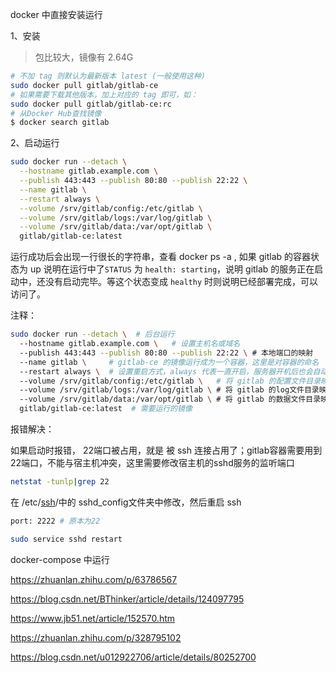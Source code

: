 docker 中直接安装运行

1、安装

> 包比较大，镜像有 2.64G

```sh
# 不加 tag 则默认为最新版本 latest (一般使用这种)
sudo docker pull gitlab/gitlab-ce
# 如果需要下载其他版本，加上对应的 tag 即可，如：
sudo docker pull gitlab/gitlab-ce:rc
# 从Docker Hub查找镜像
$ docker search gitlab
```

2、启动运行

```sh
sudo docker run --detach \
  --hostname gitlab.example.com \
  --publish 443:443 --publish 80:80 --publish 22:22 \
  --name gitlab \
  --restart always \
  --volume /srv/gitlab/config:/etc/gitlab \
  --volume /srv/gitlab/logs:/var/log/gitlab \
  --volume /srv/gitlab/data:/var/opt/gitlab \
  gitlab/gitlab-ce:latest
```

运行成功后会出现一行很长的字符串，查看 docker ps -a , 如果 gitlab 的容器状态为 up 说明在运行中了`STATUS` 为 `health: starting`，说明 gitlab 的服务正在启动中，还没有启动完毕。等这个状态变成 `healthy` 时则说明已经部署完成，可以访问了。

注释：

```sh
sudo docker run --detach \  # 后台运行
  --hostname gitlab.example.com \   # 设置主机名或域名
  --publish 443:443 --publish 80:80 --publish 22:22 \ # 本地端口的映射
  --name gitlab \     # gitlab-ce 的镜像运行成为一个容器，这里是对容器的命名
  --restart always \  # 设置重启方式，always 代表一直开启，服务器开机后也会自动开启的
  --volume /srv/gitlab/config:/etc/gitlab \   # 将 gitlab 的配置文件目录映射到 /srv/gitlab/config 目录中
  --volume /srv/gitlab/logs:/var/log/gitlab \ # 将 gitlab 的log文件目录映射到 /srv/gitlab/logs 目录中
  --volume /srv/gitlab/data:/var/opt/gitlab \ # 将 gitlab 的数据文件目录映射到 /srv/gitlab/data 目录中
  gitlab/gitlab-ce:latest  # 需要运行的镜像
```

报错解决：

如果启动时报错， 22端口被占用，就是 被 ssh 连接占用了；gitlab容器需要用到22端口，不能与宿主机冲突，这里需要修改宿主机的sshd服务的监听端口

```sh
netstat -tunlp|grep 22
```

在 /etc/[ssh](https://so.csdn.net/so/search?q=ssh&spm=1001.2101.3001.7020)/中的 sshd_config文件夹中修改，然后重启 ssh

```sh
port: 2222 # 原本为22

sudo service sshd restart
```

docker-compose 中运行



https://zhuanlan.zhihu.com/p/63786567



https://blog.csdn.net/BThinker/article/details/124097795



https://www.jb51.net/article/152570.htm

https://zhuanlan.zhihu.com/p/328795102

https://blog.csdn.net/u012922706/article/details/80252700





















































